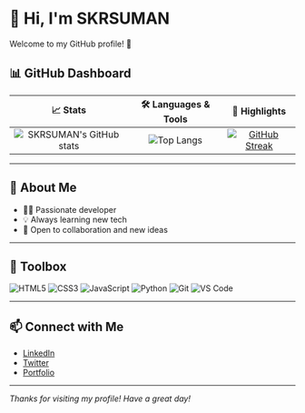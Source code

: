 # 👋 Hi, I'm SKRSUMAN

Welcome to my GitHub profile! 🚀

## 📊 GitHub Dashboard

| 📈 **Stats** | 🛠️ **Languages & Tools** | 🌟 **Highlights** |
|:---:|:---:|:---:|
| ![SKRSUMAN's GitHub stats](https://github-readme-stats.vercel.app/api?username=SKRSUMAN&show_icons=true&theme=radical) | ![Top Langs](https://github-readme-stats.vercel.app/api/top-langs/?username=SKRSUMAN&layout=compact&theme=radical) | [![GitHub Streak](https://streak-stats.demolab.com?user=SKRSUMAN&theme=radical)](https://git.io/streak-stats) |

---

## 🚀 About Me

- 👨‍💻 Passionate developer
- 💡 Always learning new tech
- 🤝 Open to collaboration and new ideas

---

## 🧰 Toolbox

![HTML5](https://img.shields.io/badge/-HTML5-E34F26?style=flat-square&logo=html5&logoColor=white)
![CSS3](https://img.shields.io/badge/-CSS3-1572B6?style=flat-square&logo=css3)
![JavaScript](https://img.shields.io/badge/-JavaScript-F7DF1E?style=flat-square&logo=javascript&logoColor=black)
![Python](https://img.shields.io/badge/-Python-3776AB?style=flat-square&logo=python&logoColor=white)
![Git](https://img.shields.io/badge/-Git-F05032?style=flat-square&logo=git&logoColor=white)
![VS Code](https://img.shields.io/badge/-VS%20Code-007ACC?style=flat-square&logo=visual-studio-code&logoColor=white)

---

## 📫 Connect with Me

- [LinkedIn](https://www.linkedin.com/in/suman-kumar)
- [Twitter](https://twitter.com/SKRSUMAN)
- [Portfolio](https://skrsuman.github.io/)

---

_Thanks for visiting my profile! Have a great day!_

